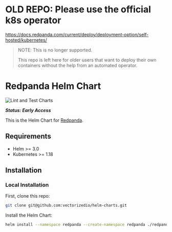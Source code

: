 # OLD REPO: Please use the official k8s operator

https://docs.redpanda.com/current/deploy/deployment-option/self-hosted/kubernetes/

> NOTE: This is no longer supported.
> 
> This repo is left here for older users that want to deploy their own containers without the help from an automated operator.
> 


# Redpanda Helm Chart

![Lint and Test Charts](https://github.com/vectorizedio/helm-charts/actions/workflows/lint-test.yml/badge.svg?branch=main)

***Status: Early Access***

This is the Helm Chart for [Redpanda](https://vectorized.io). 

## Requirements

* Helm >= 3.0
* Kubernetes >= 1.18

## Installation

### Local Installation

First, clone this repo:

```sh
git clone git@github.com:vectorizedio/helm-charts.git
```

Install the Helm Chart:

```sh
helm install --namespace redpanda --create-namespace redpanda ./redpanda
```
